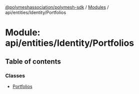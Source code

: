 [@polymeshassociation/polymesh-sdk](../README.md) / [Modules](../modules.md) / api/entities/Identity/Portfolios

# Module: api/entities/Identity/Portfolios

## Table of contents

### Classes

- [Portfolios](../classes/api_entities_Identity_Portfolios.Portfolios.md)
